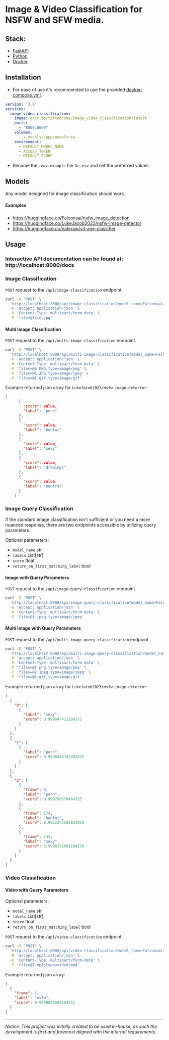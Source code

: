 # Image & Video Classification for NSFW and SFW media.

## Stack:
- [FastAPI](https://fastapi.tiangolo.com)
- [Python](https://www.python.org)
- [Docker](https://docker.com)

## Installation
- For ease of use it's recommended to use the provided [docker-compose.yml](https://github.com/tiltedcube/image_video_classification/blob/main/docker-compose.yml).
```yml
version: '3.9'
services:
  image_video_classification:
    image: ghcr.io/tiltedcube/image_video_classification:latest
    ports:
      - "8000:8000"
    volumes:
        - models:/app/models:rw
    environment:
      - DEFAULT_MODEL_NAME
      - ACCESS_TOKEN
      - DEFAULT_SCORE
```

- Rename the `.env.example` file to `.env` and set the preferred values.

## Models
Any model designed for image classification should work.

##### Examples
- https://huggingface.co/Falconsai/nsfw_image_detection
- https://huggingface.co/LukeJacob2023/nsfw-image-detector
- https://huggingface.co/nateraw/vit-age-classifier

## Usage

### Interactive API documentation can be found at: http://localhost:8000/docs

### Image Classification
`POST` request to the `/api/image-classification` endpoint.
```sh
curl -X 'POST' \
  'http://localhost:8000/api/image-classification?model_name=Falconsai/nsfw_image_detection' \
  -H 'accept: application/json' \
  -H 'Content-Type: multipart/form-data' \
  -F 'file=@file.jpg'
```

#### Multi Image Classification
`POST` request to the `/api/multi-image-classification` endpoint.
```sh
curl -X 'POST' \
  'http://localhost:8000/api/multi-image-classification?model_name=Falconsai/nsfw_image_detection' \
  -H 'accept: application/json' \
  -H 'Content-Type: multipart/form-data' \
  -F 'files=@0.PNG;type=image/png' \
  -F 'files=@1.JPG;type=image/jpeg' \
  -F 'files=@1.gif;type=image/gif'
```

Example returned json array for `LukeJacob2023/nsfw-image-detector`:
```json
[
      {
        "score": value,
        "label": "porn"
      },
      {
        "score": value,
        "label": "hentai"
      },
      {
        "score": value,
        "label": "sexy"
      },
      {
        "score": value,
        "label": "drawings"
      },
      {
        "score": value,
        "label": "neutral"
      }
    ]
```

### Image Query Classification
If the standard image classification isn't sufficient or you need a more nuanced response, there are two endpoints accessible by utilizing query parameters.

Optional parameters:
- `model_name` str
- `labels` List[str]
- `score` float
- `return_on_first_matching_label` bool

#### Image with Query Parameters
`POST` request to the `/api/image-query-classification` endpoint.
```sh
curl -X 'POST' \
  'http://localhost:8000/api/image-query-classification?model_name=Falconsai%2Fnsfw_image_detection' \
  -H 'accept: application/json' \
  -H 'Content-Type: multipart/form-data' \
  -F 'file=@1.jpeg;type=image/jpeg'
```

#### Multi Image with Query Parameters
`POST` request to the `/api/multi-image-query-classification` endpoint.
```sh
curl -X 'POST' \
  'http://localhost:8000/api/multi-image-query-classification?model_name=Falconsai%2Fnsfw_image_detection' \
  -H 'accept: application/json' \
  -H 'Content-Type: multipart/form-data' \
  -F 'files=@1.png;type=image/png' \
  -F 'files=@2.jpeg;type=image/jpeg' \
  -F 'files=@3.gif;type=image/gif'
```

Example returned json array for `LukeJacob2023/nsfw-image-detector`:
```json
[
  {
    "0": [
      {
        "label": "sexy",
        "score": 0.999847412109375
      }
    ]
  },
  {
    "1": [
      {
        "label": "porn",
        "score": 0.9998440742492676
      }
    ]
  },
  {
    "2": [
      {
        "frame": 0,
        "label": "porn",
        "score": 0.999790370464325
      },
      {
        "frame": 174,
        "label": "hentai",
        "score": 0.9852345585823059
      },
      {
        "frame": 243,
        "label": "sexy",
        "score": 0.9998371601104736
      }
    ]
  }
]
```

### Video Classification

#### Video with Query Parameters

Optional parameters:
- `model_name` str
- `labels` List[str]
- `score` float
- `return_on_first_matching_label` bool

`POST` request to the `/api/video-classification` endpoint.

```sh
curl -X 'POST' \
  'http://localhost:8000/api/video-classification?model_name=Falconsai%2Fnsfw_image_detection' \
  -H 'accept: application/json' \
  -H 'Content-Type: multipart/form-data' \
  -F 'file=@1.mp4;type=video/mp4'
```

Example returned json array:
```json
[
  {
    "frame": 1,
    "label": "nsfw",
    "score": 0.9998898506164551
  }
]
```
---

_Notice:_ _This project was initally created to be used in-house, as such the
development is first and foremost aligned with the internal requirements._
